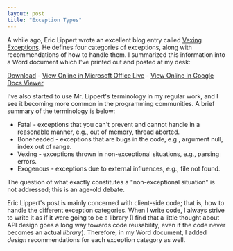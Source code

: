 ```yaml
---
layout: post
title: "Exception Types"
---
```

A while ago, Eric Lippert wrote an excellent blog entry called [Vexing Exceptions](http://www.webcitation.org/5xQLUxwF3). He defines four categories of exceptions, along with recommendations of how to handle them. I summarized this information into a Word document which I've printed out and posted at my desk:



[Download](http://www.landmarkbaptist.ws/misc/ExceptionTypes.docx) - [View Online in Microsoft Office Live](http://cid-d18a13492fd0fb87.office.live.com/view.aspx/.Public/ExceptionTypes.docx) - [View Online in Google Docs Viewer](http://docs.google.com/viewer?url=http%3A%2F%2Fwww.landmarkbaptist.ws%2Fmisc%2FExceptionTypes.docx)



<!-- This should work, but doesn't:
<iframe src="http://docs.google.com/viewer?url=http%3A%2F%2Fwww.landmarkbaptist.ws%2Fmisc%2FExceptionTypes.docx&amp;embedded=true" width="600" height="780" style="border: none;"></iframe>
-->

I've also started to use Mr. Lippert's terminology in my regular work, and I see it becoming more common in the programming communities. A brief summary of the terminology is below:




- Fatal - exceptions that you can't prevent and cannot handle in a reasonable manner, e.g., out of memory, thread aborted.
- Boneheaded - exceptions that are bugs in the code, e.g., argument null, index out of range.
- Vexing - exceptions thrown in non-exceptional situations, e.g., parsing errors.
- Exogenous - exceptions due to external influences, e.g., file not found.


The question of what exactly constitutes a "non-exceptional situation" is not addressed; this is an age-old debate.



Eric Lippert's post is mainly concerned with client-side code; that is, how to handle the different exception categories. When I write code, I always strive to write it as if it were going to be a library (I find that a little thought about API design goes a long way towards code reusability, even if the code never becomes an actual _library_). Therefore, in my Word document, I added _design_ recommendations for each exception category as well.

